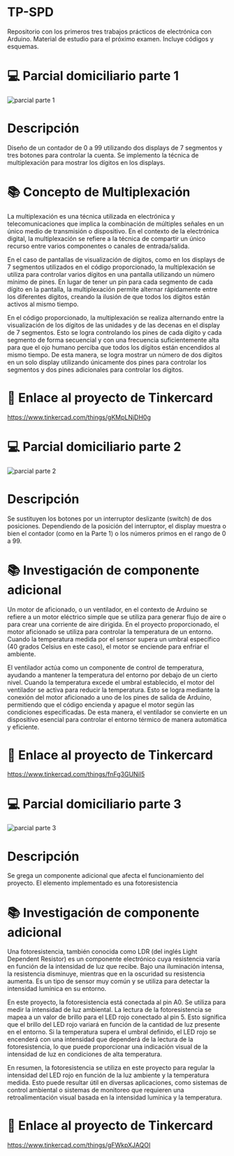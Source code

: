 # TP-SPD
Repositorio con los primeros tres trabajos prácticos de electrónica con Arduino. Material de estudio para el próximo examen. Incluye códigos y esquemas.



# :computer: Parcial domiciliario parte 1
![parcial parte 1](https://github.com/VGdC15/TP-SPD/assets/113645765/e7d6d22f-b325-4864-9c15-7ac781413378)

# Descripción
Diseño de un contador de 0 a 99 utilizando dos displays de 7 segmentos y tres botones para controlar la cuenta. 
Se implemento la técnica de multiplexación para mostrar los dígitos en los displays. 

# :books: Concepto de Multiplexación
La multiplexación es una técnica utilizada en electrónica y telecomunicaciones que implica la combinación de múltiples señales en un único medio de transmisión o dispositivo. 
En el contexto de la electrónica digital, la multiplexación se refiere a la técnica de compartir un único recurso entre varios componentes o canales de entrada/salida. 

En el caso de pantallas de visualización de dígitos, como en los displays de 7 segmentos utilizados en el código proporcionado, la multiplexación se utiliza para controlar varios dígitos en una pantalla utilizando un número mínimo de pines. En lugar de tener un pin para cada segmento de cada dígito en la pantalla, la multiplexación permite alternar rápidamente entre los diferentes dígitos, creando la ilusión de que todos los dígitos están activos al mismo tiempo.

En el código proporcionado, la multiplexación se realiza alternando entre la visualización de los dígitos de las unidades y de las decenas en el display de 7 segmentos. 
Esto se logra controlando los pines de cada dígito y cada segmento de forma secuencial y con una frecuencia suficientemente alta para que el ojo humano perciba que todos los dígitos están encendidos al mismo tiempo. De esta manera, se logra mostrar un número de dos dígitos en un solo display utilizando únicamente dos pines para controlar los segmentos y dos pines adicionales para controlar los dígitos.

# :sparkler: Enlace al proyecto de Tinkercard
<https://www.tinkercad.com/things/gKMpLNjDH0g>


# :computer: Parcial domiciliario parte 2
![parcial parte 2](https://github.com/VGdC15/TP-SPD/assets/113645765/912a4fd1-83e7-45c6-aff9-83262130a2a2)

# Descripción
Se sustituyen los botones por un interruptor deslizante (switch) de dos posiciones.
Dependiendo de la posición del interruptor, el display muestra o bien el contador (como
en la Parte 1) o los números primos en el rango de 0 a 99.

# :books: Investigación de componente adicional
Un motor de aficionado, o un ventilador, en el contexto de Arduino se refiere a un motor eléctrico simple que se utiliza para generar flujo de aire o para crear una corriente de aire dirigida. En el proyecto proporcionado, el motor aficionado se utiliza para controlar la temperatura de un entorno. Cuando la temperatura medida por el sensor supera un umbral específico (40 grados Celsius en este caso), el motor se enciende para enfriar el ambiente.

El ventilador actúa como un componente de control de temperatura, ayudando a mantener la temperatura del entorno por debajo de un cierto nivel. Cuando la temperatura excede el umbral establecido, el motor del ventilador se activa para reducir la temperatura. Esto se logra mediante la conexión del motor aficionado a uno de los pines de salida de Arduino, permitiendo que el código encienda y apague el motor según las condiciones especificadas. De esta manera, el ventilador se convierte en un dispositivo esencial para controlar el entorno térmico de manera automática y eficiente.

# :sparkler: Enlace al proyecto de Tinkercard
<https://www.tinkercad.com/things/fnFg3GUNil5>



# :computer: Parcial domiciliario parte 3
![parcial parte 3](https://github.com/VGdC15/TP-SPD/assets/113645765/04b7a855-f723-49c9-8bef-5cf6f092cf82)

# Descripción
Se grega un componente adicional que afecta el funcionamiento del proyecto.
El elemento implementado es una fotoresistencia

# :books:  Investigación de componente adicional
Una fotoresistencia, también conocida como LDR (del inglés Light Dependent Resistor) es un componente electrónico cuya resistencia varía en función de la intensidad de luz que recibe. Bajo una iluminación intensa, la resistencia disminuye, mientras que en la oscuridad su resistencia aumenta. Es un tipo de sensor muy común y se utiliza para detectar la intensidad lumínica en su entorno.

En este proyecto, la fotoresistencia está conectada al pin A0. Se utiliza para medir la intensidad de luz ambiental. La lectura de la fotoresistencia se mapea a un valor de brillo para el LED rojo conectado al pin 5. Esto significa que el brillo del LED rojo variará en función de la cantidad de luz presente en el entorno. Si la temperatura supera el umbral definido, el LED rojo se encenderá con una intensidad que dependerá de la lectura de la fotoresistencia, lo que puede proporcionar una indicación visual de la intensidad de luz en condiciones de alta temperatura.

En resumen, la fotoresistencia se utiliza en este proyecto para regular la intensidad del LED rojo en función de la luz ambiente y la temperatura medida. Esto puede resultar útil en diversas aplicaciones, como sistemas de control ambiental o sistemas de monitoreo que requieren una retroalimentación visual basada en la intensidad lumínica y la temperatura.

# :sparkler: Enlace al proyecto de Tinkercard
<https://www.tinkercad.com/things/gFWkpXJAQOI>



